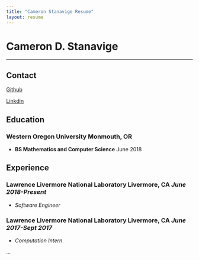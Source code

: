 ```yaml
---
title: "Cameron Stanavige Resume"
layout: resume
---
```


# Cameron D. Stanavige 

---

## Contact

[Github](https://github.com/CamStan)

[Linkdin](https://www.linkdin.com/in/cameronstanavige)

## Education

### **Western Oregon University** Monmouth, OR

- **BS Mathematics and Computer Science** June 2018

## Experience

### **Lawrence Livermore National Laboratory** Livermore, CA *June 2018-Present*

- *Software Engineer*

### **Lawrence Livermore National Laboratory** Livermore, CA *June 2017-Sept 2017*

- *Computation Intern*

...
